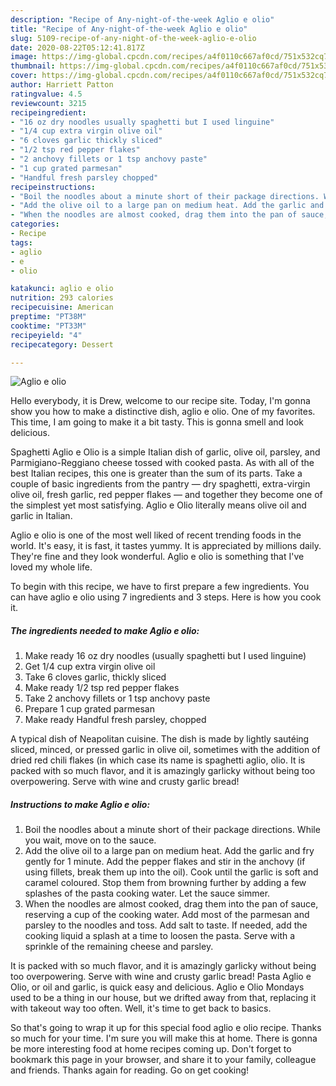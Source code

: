 ```yaml
---
description: "Recipe of Any-night-of-the-week Aglio e olio"
title: "Recipe of Any-night-of-the-week Aglio e olio"
slug: 5109-recipe-of-any-night-of-the-week-aglio-e-olio
date: 2020-08-22T05:12:41.817Z
image: https://img-global.cpcdn.com/recipes/a4f0110c667af0cd/751x532cq70/aglio-e-olio-recipe-main-photo.jpg
thumbnail: https://img-global.cpcdn.com/recipes/a4f0110c667af0cd/751x532cq70/aglio-e-olio-recipe-main-photo.jpg
cover: https://img-global.cpcdn.com/recipes/a4f0110c667af0cd/751x532cq70/aglio-e-olio-recipe-main-photo.jpg
author: Harriett Patton
ratingvalue: 4.5
reviewcount: 3215
recipeingredient:
- "16 oz dry noodles usually spaghetti but I used linguine"
- "1/4 cup extra virgin olive oil"
- "6 cloves garlic thickly sliced"
- "1/2 tsp red pepper flakes"
- "2 anchovy fillets or 1 tsp anchovy paste"
- "1 cup grated parmesan"
- "Handful fresh parsley chopped"
recipeinstructions:
- "Boil the noodles about a minute short of their package directions. While you wait, move on to the sauce."
- "Add the olive oil to a large pan on medium heat. Add the garlic and fry gently for 1 minute. Add the pepper flakes and stir in the anchovy (if using fillets, break them up into the oil). Cook until the garlic is soft and caramel coloured. Stop them from browning further by adding a few splashes of the pasta cooking water. Let the sauce simmer."
- "When the noodles are almost cooked, drag them into the pan of sauce, reserving a cup of the cooking water. Add most of the parmesan and parsley to the noodles and toss. Add salt to taste. If needed, add the cooking liquid a splash at a time to loosen the pasta. Serve with a sprinkle of the remaining cheese and parsley."
categories:
- Recipe
tags:
- aglio
- e
- olio

katakunci: aglio e olio 
nutrition: 293 calories
recipecuisine: American
preptime: "PT38M"
cooktime: "PT33M"
recipeyield: "4"
recipecategory: Dessert

---
```



![Aglio e olio](https://img-global.cpcdn.com/recipes/a4f0110c667af0cd/751x532cq70/aglio-e-olio-recipe-main-photo.jpg)

Hello everybody, it is Drew, welcome to our recipe site. Today, I'm gonna show you how to make a distinctive dish, aglio e olio. One of my favorites. This time, I am going to make it a bit tasty. This is gonna smell and look delicious.

Spaghetti Aglio e Olio is a simple Italian dish of garlic, olive oil, parsley, and Parmigiano-Reggiano cheese tossed with cooked pasta. As with all of the best Italian recipes, this one is greater than the sum of its parts. Take a couple of basic ingredients from the pantry — dry spaghetti, extra-virgin olive oil, fresh garlic, red pepper flakes — and together they become one of the simplest yet most satisfying. Aglio e Olio literally means olive oil and garlic in Italian.

Aglio e olio is one of the most well liked of recent trending foods in the world. It's easy, it is fast, it tastes yummy. It is appreciated by millions daily. They're fine and they look wonderful. Aglio e olio is something that I've loved my whole life.


To begin with this recipe, we have to first prepare a few ingredients. You can have aglio e olio using 7 ingredients and 3 steps. Here is how you cook it.

<!--inarticleads1-->

##### The ingredients needed to make Aglio e olio:

1. Make ready 16 oz dry noodles (usually spaghetti but I used linguine)
1. Get 1/4 cup extra virgin olive oil
1. Take 6 cloves garlic, thickly sliced
1. Make ready 1/2 tsp red pepper flakes
1. Take 2 anchovy fillets or 1 tsp anchovy paste
1. Prepare 1 cup grated parmesan
1. Make ready Handful fresh parsley, chopped


A typical dish of Neapolitan cuisine. The dish is made by lightly sautéing sliced, minced, or pressed garlic in olive oil, sometimes with the addition of dried red chili flakes (in which case its name is spaghetti aglio, olio. It is packed with so much flavor, and it is amazingly garlicky without being too overpowering. Serve with wine and crusty garlic bread! 

<!--inarticleads2-->

##### Instructions to make Aglio e olio:

1. Boil the noodles about a minute short of their package directions. While you wait, move on to the sauce.
1. Add the olive oil to a large pan on medium heat. Add the garlic and fry gently for 1 minute. Add the pepper flakes and stir in the anchovy (if using fillets, break them up into the oil). Cook until the garlic is soft and caramel coloured. Stop them from browning further by adding a few splashes of the pasta cooking water. Let the sauce simmer.
1. When the noodles are almost cooked, drag them into the pan of sauce, reserving a cup of the cooking water. Add most of the parmesan and parsley to the noodles and toss. Add salt to taste. If needed, add the cooking liquid a splash at a time to loosen the pasta. Serve with a sprinkle of the remaining cheese and parsley.


It is packed with so much flavor, and it is amazingly garlicky without being too overpowering. Serve with wine and crusty garlic bread! Pasta Aglio e Olio, or oil and garlic, is quick easy and delicious. Aglio e Olio Mondays used to be a thing in our house, but we drifted away from that, replacing it with takeout way too often. Well, it&#39;s time to get back to basics. 

So that's going to wrap it up for this special food aglio e olio recipe. Thanks so much for your time. I'm sure you will make this at home. There is gonna be more interesting food at home recipes coming up. Don't forget to bookmark this page in your browser, and share it to your family, colleague and friends. Thanks again for reading. Go on get cooking!
